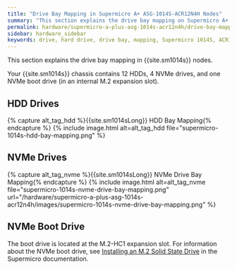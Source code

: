 ```yaml
---
title: "Drive Bay Mapping in Supermicro A+ ASG-1014S-ACR12N4H Nodes"
summary: "This section explains the drive bay mapping on Supermicro A+ ASG-1014S-ACR12N4H nodes."
permalink: hardware/supermicro-a-plus-asg-1014s-acr12n4h/drive-bay-mapping.html
sidebar: hardware_sidebar
keywords: drive, hard drive, drive bay, mapping, Supermicro 1014S, ACR12N4H
---
```


This section explains the drive bay mapping in {{site.sm1014s}} nodes.

Your {{site.sm1014s}} chassis contains 12 HDDs, 4 NVMe drives, and one NVMe boot drive (in an internal M.2 expansion slot).


## HDD Drives
{% capture alt_tag_hdd %}{{site.sm1014sLong}} HDD Bay Mapping{% endcapture %}
{% include image.html alt=alt_tag_hdd file="supermicro-1014s-hdd-bay-mapping.png" %}


## NVMe Drives
{% capture alt_tag_nvme %}{{site.sm1014sLong}} NVMe Drive Bay Mapping{% endcapture %}
{% include image.html alt=alt_tag_nvme file="supermicro-1014s-nvme-drive-bay-mapping.png" url="/hardware/supermicro-a-plus-asg-1014s-acr12n4h/images/supermicro-1014s-nvme-drive-bay-mapping.png" %}


## NVMe Boot Drive
The boot drive is located at the M.2-HC1 expansion slot. For information about the NVMe boot drive, see [Installing an M.2 Solid State Drive](https://www.supermicro.com/manuals/superserver/1U/MNL-2436.pdf#page=44) in the Supermicro documentation.
